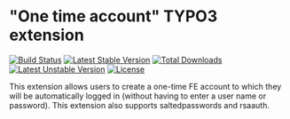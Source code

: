 # "One time account" TYPO3 extension

[![Build Status](https://travis-ci.org/oliverklee/ext-onetimeaccount.svg?branch=master)](https://travis-ci.org/oliverklee/ext-onetimeaccount)
[![Latest Stable Version](https://poser.pugx.org/oliverklee/onetimeaccount/v/stable.svg)](https://packagist.org/packages/oliverklee/onetimeaccount)
[![Total Downloads](https://poser.pugx.org/oliverklee/onetimeaccount/downloads.svg)](https://packagist.org/packages/oliverklee/onetimeaccount)
[![Latest Unstable Version](https://poser.pugx.org/oliverklee/onetimeaccount/v/unstable.svg)](https://packagist.org/packages/oliverklee/onetimeaccount)
[![License](https://poser.pugx.org/oliverklee/onetimeaccount/license.svg)](https://packagist.org/packages/oliverklee/onetimeaccount)

This extension allows users to create a one-time FE account to which they will
be automatically logged in (without having to enter a user name or password).
This extension also supports saltedpasswords and rsaauth.
